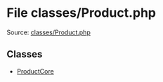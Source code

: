 File classes/Product.php
=========

Source: [classes/Product.php](https://github.com/PrestaShop/PrestaShop/blob/1.5.0.5/classes/Product.php)


Classes
-------

* [ProductCore](class.ProductCore.md)


